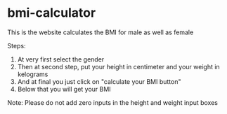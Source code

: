 # bmi-calculator

This is the website calculates the BMI for male as well as female

Steps:
1. At very first select the gender
2. Then at second step, put your height in centimeter and your weight in kelograms
3. And at final you just click on "calculate your BMI button"
4. Below that you will get your BMI

Note: Please do not add zero inputs in the height and weight input boxes
